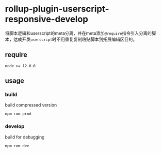 # rollup-plugin-userscript-responsive-develop

将脚本逻辑和userscript的meta分离，并在meta添加`@require`指令引入分离的脚本，达成开发`userscript`时不用重复复制粘贴脚本到拓展编辑区目的。

## require

`node >= 12.0.0`
## usage

### build

build compressed version

```js
npm run prod
```

### develop

build for debugging

```js
npm run dev
```

